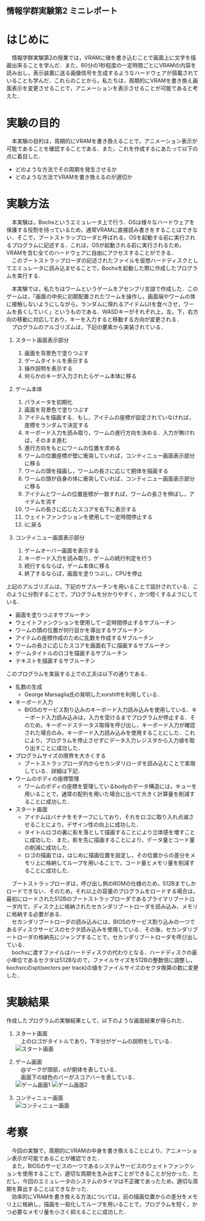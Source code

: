 ## 情報学群実験第2 ミニレポート

# はじめに
　情報学群実験第2の授業では，VRAMに値を書き込むことで画面上に文字を描画出来ることを学んだ．また，60分の1秒程度の一定時間ごとにVRAMの内容を読み出し，表示装置に送る画像信号を生成するようなハードウェアが搭載されていることも学んだ．これらのことから，私たちは，周期的にVRAMを書き換え画面表示を変更させることで，アニメーションを表示させることが可能であると考えた．

# 実験の目的
　本実験の目的は，周期的にVRAMを書き換えることで，アニメーション表示が可能であることを確認することである．また，これを作成するにあたって以下の点に着目した．
  
- どのような方法でその周期を発生させるか  
- どのような方法でVRAMを書き換えるのが適切か  
 
# 実験方法
　本実験は，Bochsというエミュレータ上で行う．OSは様々なハードウェアを保護する役割を持っているため，通常VRAMに直接読み書きをすることはできない．そこで，ブートストラップローダと呼ばれる，OSを起動する前に実行されるプログラムに記述する．これは，OSが起動される前に実行されるため，VRAMを含む全てのハードウェアに自由にアクセスすることができる．  
　このブートストラップローダの記述されたファイルを仮想ハードディスクとしてエミュレータに読み込ませることで，Bochsを起動した際に作成したプログラムを実行する．  

　本実験では，私たちはワームというゲームをアセンブリ言語で作成した．このゲームは，「画面の中央に初期配置されたワームを操作し，画面端やワームの体に接触しないようにしながら，ランダムに現れるアイテム(J)を食べさせ，ワームを長くしていく」というものである．WASDキーがそれぞれ上，左，下，右方向の移動に対応しており，キーを入力すると移動する方向が変更される．  
　プログラムのアルゴリズムは，下記の要素から実装されている．  

1. スタート画面表示部分
    1. 画面を背景色で塗りつぶす
    2. ゲームタイトルを表示する
    3. 操作説明を表示する
    4. 何らかのキーが入力されたらゲーム本体に移る

2. ゲーム本体
    1. パラメータを初期化
    2. 画面を背景色で塗りつぶす
    3. アイテムを描画する．もし，アイテムの座標が設定されていなければ，座標をランダムで決定する
    4. キーボード入力を読み取り，ワームの進行方向を決める．入力が無ければ，そのまま進む
    5. 進行方向をもとにワームの位置を求める
    6. ワームの位置座標が壁に衝突していれば，コンティニュー画面表示部分に移る
    7. ワームの頭を描画し，ワームの長さに応じて胴体を描画する
    8. ワームの頭が自身の体に衝突していれば，コンティニュー画面表示部分に移る
    9. アイテムとワームの位置座標が一致すれば，ワームの長さを伸ばし，アイテムを消す　
    10. ワームの長さに応じたスコアを右下に表示する
    11. ウェイトファンクションを使用して一定時間停止する
    12. iに戻る

3. コンティニュー画面表示部分
    1. ゲームオーバー画面を表示する
    2. キーボード入力を読み取り，ゲームの続行判定を行う
    3. 続行するならば，ゲーム本体に移る
    4. 終了するならば，画面を塗りつぶし，CPUを停止

 上記のアルゴリズムは，下記のサブルーチンを用いることで設計されている．このように分割することで，プログラムを分かりやすく，かつ短くするようにしている．

- 画面を塗りつぶすサブルーチン
- ウェイトファンクションを使用して一定時間停止するサブルーチン
- ワームの頭の位置が何行目かを導出するサブルーチン
- アイテムの座標作成のために乱数を作成するサブルーチン
- ワームの長さに応じたスコアを画面右下に描画するサブルーチン
- ゲームタイトルのロゴを描画するサブルーチン
- テキストを描画するサブルーチン

 このプログラムを実装する上での工夫は以下の通りである．

- 乱数の生成
    - George Marsaglia氏の発明したxorshiftを利用している．
- キーボード入力
    - BIOSのサービス割り込みのキーボード入力読み込みを使用している．キーボード入力読み込みは，入力を受けるまでプログラムが停止する．そのため，キーボードステータス取得を呼び出し，キーボード入力が確認された場合のみ，キーボード入力読み込みを使用することにした．これにより，プログラムを停止させずにデータ入力レジスタから入力値を取り出すことに成功した．
- プログラムサイズの限界を大きくする
    - ブートストラップローダ内からセカンダリローダを読み込むことで実現している．詳細は下記．
- ワームのボディの座標管理
    - ワームのボディの座標を管理しているbodyのデータ構造には，キューを用いることで，通常の配列を用いた場合に比べて大きく計算量を削減することに成功した．
- スタート画面
    - アイテムはバナナをモチーフにしており，それをロゴに取り入れ点滅させることにより，デザイン性の向上に成功した．
    - タイトルロゴの裏に影を落として描画することにより立体感を増すことに成功した．また，影を先に描画することにより，データ量とコード量の削減に成功した．   
    - ロゴの描画では，はじめに描画位置を設定し，その位置からの差分をメモリ上に格納してループを用いることで，コード量とメモリ量を削減することに成功した．
    
　ブートストラップローダは，呼び出し側のROMの仕様のため，512Bまでしかロードできない．そのため，それ以上の容量のプログラムをロードする場合は，最初にロードされた512Bのブートストラップローダであるプライマリブートローダ内で，ディスク上に格納されたセカンダリブートローダを読み込み，メモリに格納する必要がある．  
　セカンダリブートローダの読み込みには，BIOSのサービス割り込みの一つであるディスクサービスのセクタ読み込みを使用している．その後，セカンダリブートローダの格納先にジャンプすることで，セカンダリブートローダを呼び出している．  
　bochsに渡すファイルはハードディスクの代わりとなる．ハードディスクの最小単位であるセクタは512Bなので，ファイルサイズを512Bの整数倍に調整し，bochsrcのspt(sectors per track)の値をファイルサイズのセクタ換算の数に変更した．

# 実験結果
 作成したプログラムの実験結果として，以下のような画面結果が得られた．

1. スタート画面  
　上のロゴがタイトルであり，下半分がゲームの説明をしている．  
![スタート画面](Screenshot.png)

2. ゲーム画面  
　@マークが頭部，oが胴体を表している．  
　画面下の緑色のバーがスコアバーを表している．  
![ゲーム画面1](Screenshot1.png)
![ゲーム画面2](Screenshot2.png)

3. コンティニュー画面  
![コンティニュー画面](Screenshot3.png)

# 考察
　今回の実験で，周期的にVRAMの中身を書き換えることにより，アニメーション表示が可能であることが確認できた．  
　また，BIOSのサービスの一つであるシステムサービスのウェイトファンクションを使用することで，適切な周期を生み出すことができることが分かった．ただし，今回のエミュレータのシステムのタイマは不正確であったため，適切な周期を算出することはできなかった．  
　効率的にVRAMを書き換える方法については，前の描画位置からの差分をメモリ上に格納し，描画を一般化してループを用いることで，プログラムを短く，かつ必要なメモリ量を小さく抑えることに成功した．
